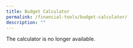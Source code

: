 ```yaml
---
title: Budget Calculator
permalink: /financial-tools/budget-calculator/
description: ""
---
```

The calculator is no longer available. 